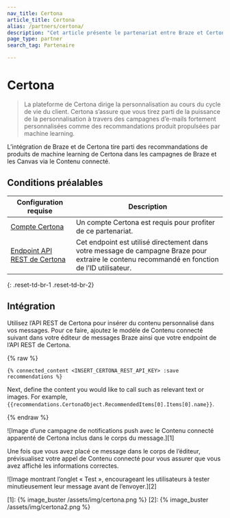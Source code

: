 ```yaml
---
nav_title: Certona
article_title: Certona
alias: /partners/certona/
description: "Cet article présente le partenariat entre Braze et Certona, une solution de personnalisation omnicanal en temps réel qui offre une personnalisation tout au long du cycle de vie du client. Utilisez Certona avec le partenaire de Contenu connecté de Braze pour insérer facilement des recommandations de contenu dans les campagnes multicanal."
page_type: partner
search_tag: Partenaire

---
```


# Certona

> La plateforme de Certona dirige la personnalisation au cours du cycle de vie du client. Certona s’assure que vous tirez parti de la puissance de la personnalisation à travers des campagnes d’e-mails fortement personnalisées comme des recommandations produit propulsées par machine learning.

L’intégration de Braze et de Certona tire parti des recommandations de produits de machine learning de Certona dans les campagnes de Braze et les Canvas via le Contenu connecté.

## Conditions préalables

| Configuration requise| Description|
| ---| ---|
| [Compte Certona](https://manage.certona.com/) | Un compte Certona est requis pour profiter de ce partenariat. |
| [Endpoint API REST de Certona](https://manage.certona.com/) | Cet endpoint est utilisé directement dans votre message de campagne Braze pour extraire le contenu recommandé en fonction de l’ID utilisateur. |
{: .reset-td-br-1 .reset-td-br-2}

## Intégration

Utilisez l’API REST de Certona pour insérer du contenu personnalisé dans vos messages. Pour ce faire, ajoutez le modèle de Contenu connecté suivant dans votre éditeur de messages Braze ainsi que votre endpoint de l’API REST de Certona.

{% raw %}
```liquid
{% connected_content <INSERT_CERTONA_REST_API_KEY> :save recommendations %}
```

Next, define the content you would like to call such as relevant text or images. For example, `{{recommendations.CertonaObject.RecommendedItems[0].Items[0].name}}`.

{% endraw %}

![Image d’une campagne de notifications push avec le Contenu connecté apparenté de Certona inclus dans le corps du message.][1]

Une fois que vous avez placé ce message dans le corps de l’éditeur, prévisualisez votre appel de Contenu connecté pour vous assurer que vous avez affiché les informations correctes.

![Image montrant l’onglet « Test », encourageant les utilisateurs à tester minutieusement leur message avant de l’envoyer.][2]

[1]: {% image_buster /assets/img/certona.png %}
[2]: {% image_buster /assets/img/certona2.png %}